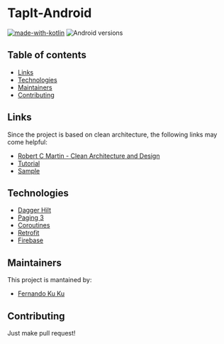 # TapIt-Android

[![made-with-kotlin](https://img.shields.io/badge/Made%20with-Kotlin-1f425f.svg)](https://kotlinlang.org/)
![Android versions](https://img.shields.io/badge/Android-23%20&#9472;%2029-blue.svg)


## Table of contents
* [Links](#links)
* [Technologies](#technologies)
* [Maintainers](#maintainers)
* [Contributing](#contributing)

## Links
Since the project is based on clean architecture, the following links may come helpful:

* [Robert C Martin - Clean Architecture and Design](https://www.youtube.com/watch?v=Nsjsiz2A9mg)
* [Tutorial](https://www.raywenderlich.com/3595916-clean-architecture-tutorial-for-android-getting-started)
* [Sample](https://github.com/android10/Android-CleanArchitecture)


## Technologies
* [Dagger Hilt](https://developer.android.com/training/dependency-injection/hilt-android?hl=es-419)
* [Paging 3](https://developer.android.com/topic/libraries/architecture/paging/v3-overview?hl=es-419)
* [Coroutines](https://kotlinlang.org/docs/reference/coroutines-overview.html)
* [Retrofit](https://github.com/square/retrofit)
* [Firebase](https://github.com/firebase/firebase-android-sdk)


## Maintainers
This project is mantained by:
* [Fernando Ku Ku](https://github.com/fernandohkuku)


## Contributing

Just make pull request!
